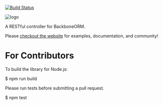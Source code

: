 [![Build Status](https://secure.travis-ci.org/vidigami/backbone-rest.png)](http://travis-ci.org/vidigami/backbone-rest)

![logo](https://github.com/vidigami/backbone-rest/raw/master/media/logo.png)

A RESTful controller for BackboneORM.

Please [checkout the website](http://vidigami.github.io/backbone-orm/) for examples, documentation, and community!


For Contributors
============

To build the library for Node.js:

  $ npm run build

Please run tests before submitting a pull request.

  $ npm test
